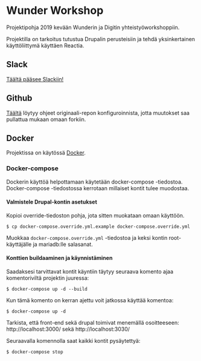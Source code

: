 # Wunder Workshop

Projektipohja 2019 kevään Wunderin ja Digitin yhteistyöworkshoppiin.

Projektilla on tarkoitus tutustua Drupalin perusteisiin ja tehdä yksinkertainen käyttöliittymä käyttäen Reactia.

## Slack

[Täältä pääsee Slackiin!](https://digitinkoodikerho.slack.com)

## Github

[Täältä](https://help.github.com/en/articles/syncing-a-fork) löytyy ohjeet originaali-repon konfiguroinnista, jotta muutokset saa pullattua mukaan omaan forkiin.

## Docker

Projektissa on käytössä [Docker](https://www.docker.com/).

### Docker-compose

Dockerin käyttöä helpottamaan käytetään docker-compose -tiedostoa. Docker-compose -tiedostossa kerrotaan millaiset kontit tulee muodostaa.

#### Valmistele Drupal-kontin asetukset

Kopioi override-tiedoston pohja, jota sitten muokataan omaan käyttöön.

```
$ cp docker-compose.override.yml.example docker-compose.override.yml
```

Muokkaa `docker-compose.override.yml` -tiedostoa ja keksi kontin root-käyttäjälle ja mariadb:lle salasanat.


#### Konttien buildaaminen ja käynnistäminen
Saadaksesi tarvittavat kontit käyntiin täytyy seuraava komento ajaa komentoriviltä projektin juuressa:

```
$ docker-compose up -d --build
```

Kun tämä komento on kerran ajettu voit jatkossa käyttää komentoa: 

```
$ docker-compose up -d
```

Tarkista, että front-end sekä drupal toimivat menemällä osoitteeseen:
http://localhost:3000/ sekä http://localhost:3030/

Seuraavalla komennolla saat kaikki kontit pysäytettyä:

```
$ docker-compose stop
```
